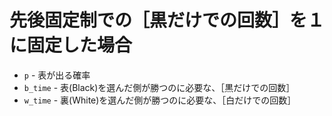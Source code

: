 # 先後固定制での［黒だけでの回数］を１に固定した場合

* `p` - 表が出る確率
* `b_time` - 表(Black)を選んだ側が勝つのに必要な、［黒だけでの回数］
* `w_time` - 裏(White)を選んだ側が勝つのに必要な、［白だけでの回数］
